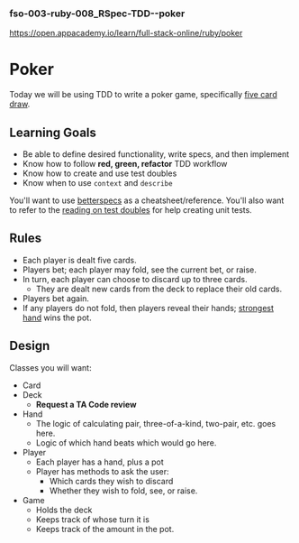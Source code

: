### fso-003-ruby-008_RSpec-TDD--poker
https://open.appacademy.io/learn/full-stack-online/ruby/poker

# Poker

Today we will be using TDD to write a poker game, specifically [five card draw](http://en.wikipedia.org/wiki/Five-card_draw).

## Learning Goals

*   Be able to define desired functionality, write specs, and then implement
*   Know how to follow **red, green, refactor** TDD workflow
*   Know how to create and use test doubles
*   Know when to use `context` and `describe`

You'll want to use [betterspecs](http://betterspecs.org) as a cheatsheet/reference. You'll also want to refer to the [reading on test doubles](test-doubles) for help creating unit tests.

## Rules

*   Each player is dealt five cards.
*   Players bet; each player may fold, see the current bet, or raise.
*   In turn, each player can choose to discard up to three cards.
    *   They are dealt new cards from the deck to replace their old cards.
*   Players bet again.
*   If any players do not fold, then players reveal their hands; [strongest hand](http://en.wikipedia.org/wiki/List_of_poker_hands) wins the pot.

## Design

Classes you will want:

*   Card
*   Deck
    *   **Request a TA Code review**
*   Hand
    *   The logic of calculating pair, three-of-a-kind, two-pair, etc. goes here.
    *   Logic of which hand beats which would go here.
*   Player
    *   Each player has a hand, plus a pot
    *   Player has methods to ask the user:
        *   Which cards they wish to discard
        *   Whether they wish to fold, see, or raise.
*   Game
    *   Holds the deck
    *   Keeps track of whose turn it is
    *   Keeps track of the amount in the pot.
